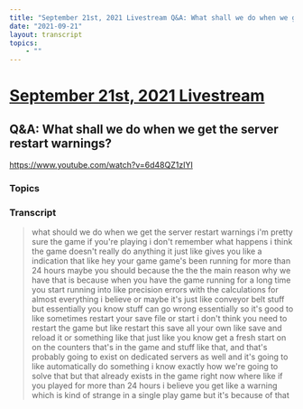 ```yaml
---
title: "September 21st, 2021 Livestream Q&A: What shall we do when we get the server restart warnings?"
date: "2021-09-21"
layout: transcript
topics:
    - ""
---
```

# [September 21st, 2021 Livestream](../2021-09-21.md)
## Q&A: What shall we do when we get the server restart warnings?
https://www.youtube.com/watch?v=6d48QZ1zIYI

### Topics


### Transcript

> what should we do when we get the server restart warnings i'm pretty sure the game if you're playing i don't remember what happens i think the game doesn't really do anything it just like gives you like a indication that like hey your game game's been running for more than 24 hours maybe you should because the the the main reason why we have that is because when you have the game running for a long time you start running into like precision errors with the calculations for almost everything i believe or maybe it's just like conveyor belt stuff but essentially you know stuff can go wrong essentially so it's good to like sometimes restart your save file or start i don't think you need to restart the game but like restart this save all your own like save and reload it or something like that just like you know get a fresh start on on the counters that's in the game and stuff like that, and that's probably going to exist on dedicated servers as well and it's going to like automatically do something i know exactly how we're going to solve that but that already exists in the game right now where like if you played for more than 24 hours i believe you get like a warning which is kind of strange in a single play game but it's because of that
